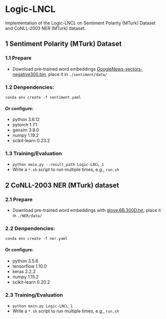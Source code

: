 # Logic-LNCL
Implementation of the Logic-LNCL on Sentiment Polarity (MTurk) Dataset and CoNLL-2003 NER (MTurk) dataset.

## 1 Sentiment Polarity (MTurk) Dataset
### 1.1 Prepare 
- Download pre-trained word embeddings [GoogleNews-vectors-negative300.bin](https://drive.google.com/uc?id=0B7XkCwpI5KDYNlNUTTlSS21pQmM&export=download ''), place it in `./sentiment/data/`

### 1.2 Denpendencies: 
`conda env create -f sentiment.yaml`
####  Or configure:
- python 3.6.12
- pytorch 1.7.1
- gensim 3.8.0
- numpy 1.19.2
- scikit-learn 0.23.2 

### 1.3 Training/Evaluation
- `python main.py --result_path Logic-LNCL_1`
- Write a `*.sh` script to run multiple times, e.g., `run.sh`



## 2 CoNLL-2003 NER (MTurk) dataset
### 2.1 Prepare 
- Download pre-trained word embeddings with [glove.6B.300D.txt](https://nlp.stanford.edu/projects/glove/ ''), place it in `./NER/data/`

### 2.2 Denpendencies: 
`conda env create -f ner.yaml`
####  Or configure:
- python 3.5.6
- tensorflow 1.10.0
- keras 2.2.2
- numpy 1.15.2
- scikit-learn 0.20.2 

### 2.3 Training/Evaluation
- `python main.py Logic-LNCL_1`
- Write a `*.sh` script to run multiple times, e.g., `run.sh`